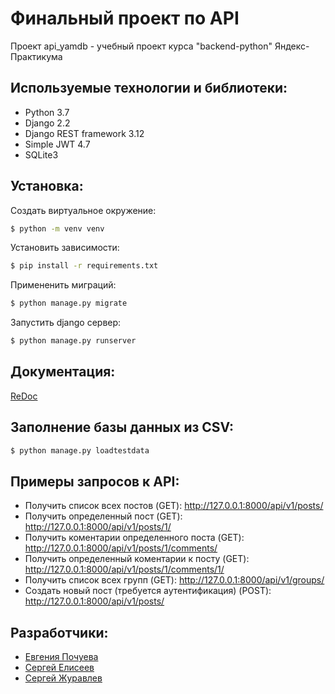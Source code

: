 # Финальный проект по API
Проект api_yamdb - учебный проект курса "backend-python" Яндекс-Практикума


## Используемые технологии и библиотеки:
+ Python 3.7
+ Django 2.2
+ Django REST framework 3.12
+ Simple JWT 4.7
+ SQLite3


## Установка:
Создать виртуальное окружение:
```sh
$ python -m venv venv
```
Установить зависимости:
```sh
$ pip install -r requirements.txt
```
Примененить миграций:
```sh
$ python manage.py migrate
```
Запустить django сервер:
```sh
$ python manage.py runserver
```


## Документация:
[ReDoc](http://127.0.0.1:8000/redoc/)


## Заполнение базы данных из CSV:
```sh
$ python manage.py loadtestdata
```

## Примеры запросов к API:
+ Получить список всех постов (GET): http://127.0.0.1:8000/api/v1/posts/
+ Получить определенный пост (GET): http://127.0.0.1:8000/api/v1/posts/1/
+ Получить коментарии определенного поста (GET): http://127.0.0.1:8000/api/v1/posts/1/comments/
+ Получить определенный коментарии к посту (GET): http://127.0.0.1:8000/api/v1/posts/1/comments/1/
+ Получить список всех групп (GET): http://127.0.0.1:8000/api/v1/groups/
+ Создать новый пост (требуется аутентификация) (POST): http://127.0.0.1:8000/api/v1/posts/


## Разработчики:
+ [Евгения Почуева](https://github.com/Eugen-bal)
+ [Сергей Елисеев](https://github.com/Serge170)
+ [Сергей Журавлев](https://github.com/geocrane)